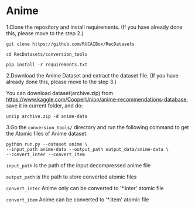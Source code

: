 # Anime

1.Clone the repository and install requirements. 
(If you have already done this, please move to the step 2.)

```
git clone https://github.com/RUCAIBox/RecDatasets

cd RecDatasets/conversion_tools

pip install -r requirements.txt
```

2.Download the Anime Dataset and extract the dataset file.
(If you have already done this, please move to the step 3.)

You can download dataset(archive.zip) from https://www.kaggle.com/CooperUnion/anime-recommendations-database, 
save it in current folder, and do:

```
unzip archive.zip -d anime-data
```

3.Go the ``conversion_tools/`` directory 
and run the following command to get the Atomic files of Anime dataset.

```
python run.py --dataset anime \ 
--input_path anime-data --output_path output_data/anime-data \
--convert_inter --convert_item
```

`input_path` is the path of the input decompressed anime file

`output_path` is the path to store converted atomic files
 
 `convert_inter` Anime only can be converted to '*.inter' atomic file

 `convert_item` Anime can be converted to '*.item' atomic file
